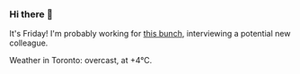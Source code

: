 ### Hi there :wave:

It's Friday! I'm probably working for [this bunch](https://github.com/kohofinancial), interviewing a potential new colleague.

Weather in Toronto: overcast, at +4°C.

